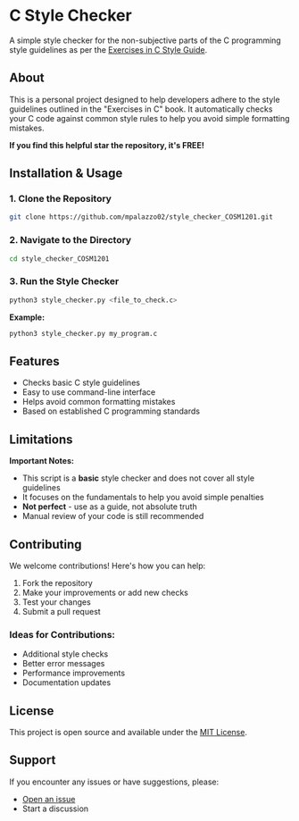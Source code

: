 # C Style Checker

A simple style checker for the non-subjective parts of the C programming style guidelines as per the [Exercises in C Style Guide](https://github.com/csnwc/Exercises-In-C/blob/main/exercisesInC.pdf).

## About

This is a personal project designed to help developers adhere to the style guidelines outlined in the "Exercises in C" book. It automatically checks your C code against common style rules to help you avoid simple formatting mistakes.

**If you find this helpful star the repository, it's FREE!**

## Installation & Usage

### 1. Clone the Repository

```bash
git clone https://github.com/mpalazzo02/style_checker_COSM1201.git
```

### 2. Navigate to the Directory

```bash
cd style_checker_COSM1201
```

### 3. Run the Style Checker

```bash
python3 style_checker.py <file_to_check.c>
```

**Example:**
```bash
python3 style_checker.py my_program.c
```

## Features

- Checks basic C style guidelines
- Easy to use command-line interface
- Helps avoid common formatting mistakes
- Based on established C programming standards

## Limitations

**Important Notes:**

- This script is a **basic** style checker and does not cover all style guidelines
- It focuses on the fundamentals to help you avoid simple penalties
- **Not perfect** - use as a guide, not absolute truth
- Manual review of your code is still recommended

## Contributing

We welcome contributions! Here's how you can help:

1. Fork the repository
2. Make your improvements or add new checks
3. Test your changes
4. Submit a pull request

### Ideas for Contributions:
- Additional style checks
- Better error messages
- Performance improvements
- Documentation updates

## License

This project is open source and available under the [MIT License](LICENSE).

## Support

If you encounter any issues or have suggestions, please:
- [Open an issue](https://github.com/mpalazzo02/style_checker_COSM1201/issues)
- Start a discussion
